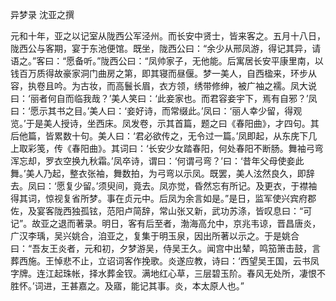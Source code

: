 异梦录 沈亚之撰　　

  

  

元和十年，亚之以记室从陇西公军泾州。而长安中贤士，皆来客之。五月十八日，陇西公与客期，宴于东池便馆。既坐，陇西公曰：“余少从邢凤游，得记其异，请语之。”客曰：“愿备听。”陇西公曰：“凤帅家子，无他能。后寓居长安平康里南，以钱百万质得故豪家洞门曲房之第，即其寝而昼偃。梦一美人，自西楹来，环步从容，执卷且吟。为古妆，而高鬟长眉，衣方领，绣带修绅，被广袖之襦。凤大说曰：‘丽者何自而临我哉？’美人笑曰：‘此妾家也。而君容妾宇下，焉有自邪？’凤曰：‘愿示其书之目。’美人曰：‘妾好诗，而常缀此。’凤曰：‘丽人幸少留，得观览。’于是美人授诗，坐西床。凤发卷，示其首篇，题之曰《春阳曲》，才四句。其后他篇，皆累数十句。美人曰：‘君必欲传之，无令过一篇。’凤即起，从东庑下几上取彩笺，传《春阳曲》。其词曰：‘长安少女踏春阳，何处春阳不断肠。舞袖弓弯浑忘却，罗衣空换九秋霜。’凤卒诗，谓曰：‘何谓弓弯？’曰：‘昔年父母使妾此舞。’美人乃起，整衣张袖，舞数拍，为弓弯以示凤。既罢，美人泫然良久，即辞去。凤曰：‘愿复少留。’须臾间，竟去。凤亦觉，昏然忘有所记。及更衣，于襟袖得其词，惊视复省所梦。事在贞元中。后凤为余言如是。”是日，监军使兴宾府郡佐，及宴客陇西独孤铉，范阳卢简辞，常山张又新，武功苏涤，皆叹息曰：“可记”。故亚之退而著录。明日，客有后至者，渤海高允中，京兆韦谅，晋昌唐炎，广汉李瑀，吴兴姚合，洎亚之，复集于明玉泉，因出所著以示之。于是姚合曰：“吾友王炎者，元和初，夕梦游吴，侍吴王久。闻宫中出辇，鸣笳箫击鼓，言葬西施。王悼悲不止，立诏词客作挽歌。炎遂应教，诗曰：‘西望吴王国，云书凤字牌。连江起珠帐，择水葬金钗。满地红心草，三层碧玉阶。春风无处所，凄恨不胜怀。’词进，王甚嘉之。及寤，能记其事。炎，本太原人也。”